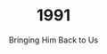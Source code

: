 ---
published: true
layout: "post"
title: "1991"
timeline: "false"
teaserText: "Penatibus nec lorem montes adipiscing porttitor augue quis pulvinar velit et? Penatibus nec lorem montes adipiscing porttitor augue quis pulvinar velit et?"
subtitle: "Bringing Him Back to Us"
video: "http://player.vimeo.com/video/69012976"
teaserImg: "1991-teaser.jpg"
featureImg: "1991-feature.jpg"

statistics:
- stat: "704"
  desc: "Reported New AIDS Cases in BC"
  link: "http://www.bccdc.ca/NR/rdonlyres/54BFF7F2-E283-4E72-BF2A-73EC2813F0D1/0/HIV_Annual_Report_2011_20111011.pdf"
  type: "pdf"

- stat: "10" 
  desc: "million people around the world are HIV Positive."
  link: "http://www.avert.org/aids-history87-92.htm"
  type: "website"

- stat: "7,987"
  desc: "calls placed to the AIDS Vancouver Helpline"

global:
- item: "Magic Johnson publicly announces he is HIV positive."
  link: "http://www.youtube.com/watch?v=YgCFFPRuzqw"
  type: "video"

- item: "Queen lead singer Freddie Mercury dies from AIDS."
  link: "http://www.youtube.com/watch?v=eI9zDyul_4o"
  type: "video"

- item: "The Red Ribbon becomes the international symbol for HIV –introduced at the Tony Awards by Broadway Cares in the US."
  link: "http://www.broadwaycares.org/redribbons"
  type: "webpage"

- item: "The The Kaiser Family Foundation re-launches itself and begins partnering with HIV organizations globally."
  link: "http://kff.org/history-and-mission/"
  type: "webpage"

national:
- item: "First AIDS Awareness Week (Canada)."
  link: "http://www.projectremember.ca/TimeLine.aspx"
  type: "webpage"

- item: "Red Road HIV/AIDS Network created."
  link: "http://red-road.org/"
  type: "webpage"

- item: "The Drug refered to as DDI becomes available in Canada."
  link: "http://www.newscientist.com/article/mg13217911.900-yes-to-aids-drug.html"
  type: "webpage"

year:
- item: "Serial killer Jeffrey Dahmer is arrested."
  link: "http://www.history.com/this-day-in-history/cannibal-and-serial-killer-jeffrey-dahmer-is-caught"
  type: "webpage"

- item: "The release of Nirvana's Nevermind signified the start of the Grunge era."
  link: "http://www.youtube.com/watch?v=YFXPV7PwqG0"
  type: "video"

- item: "Gulf War: Operation Desert Storm begins with air strikes against Iraq."
  link: "http://www.history.com/topics/persian-gulf-war"
  type: "webpage"

local:
- item: "PWN incorporated."
  link: "http://pwn.bc.ca/"
  type: "webpage"

- item: "Vancouver Native Health Society formed."
  link: "http://www.vnhs.net/"
  type: "webpage"

- item: "Helmcken House is opened."
  link: "http://www.mclarenhousing.com/index.php?option=com_content&view=article&id=46&Itemid=53"
  type: "webpage"
---